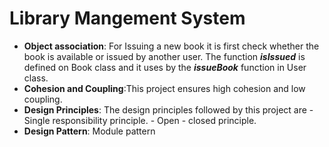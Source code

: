 # **Library Mangement System**

 

 - **Object association**: For Issuing a new book it is first check whether the book is available or issued by another user. The function ***isIssued*** is defined on Book class and it uses by the ***issueBook*** function in User class.
 - **Cohesion and Coupling**:This project ensures high cohesion and low coupling.
 - **Design Principles**:   The design principles followed by this project are
			 - Single responsibility principle.
			 - Open - closed principle.
- **Design Pattern**: Module pattern